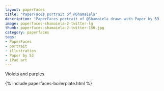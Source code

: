 ```yaml
---
layout: paperfaces
title: "PaperFaces portrait of @Shamaiela"
description: "PaperFaces portrait of @Shamaiela drawn with Paper by 53 on an iPad."
image: paperfaces-shamaiela-2-twitter-lg
thumb: paperfaces-shamaiela-2-twitter-150.jpg
category: paperfaces
tags: 
- PaperFaces
- portrait
- illustration
- Paper by 53
- iPad art
---
```


Violets and purples.

{% include paperfaces-boilerplate.html %}